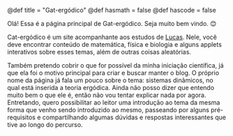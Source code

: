 @def title = "Gat-ergódico"
@def hasmath = false
@def hascode = false
<!-- Note: by default hasmath == true and hascode == false. You can change this in
the config file by setting hasmath = false for instance and just setting it to true
where appropriate -->

Olá! Essa é a página principal de Gat-ergódico. Seja muito bem vindo. 😊

Cat-ergódico é um site acompanhante aos estudos de [Lucas](/sobre). Nele, você deve encontrar conteúdo de matemática, física e biologia e alguns applets interativos sobre esses temas, além de outras coisas aleatórias.

Também pretendo cobrir o que for possível da minha iniciação científica, já que ela foi o motivo principal para criar e buscar manter o blog. O próprio nome da página já fala um pouco sobre o tema: sistemas dinâmicos, no qual está inserida a teoria ergódica. Ainda não posso dizer que entendo muito bem o que ele é, então não vou tentar explicar nada por agora. Entretando, quero possibilitar ao leitor uma introdução ao tema da mesma forma que venho sendo introduzido ao mesmo, passeando por alguns pré-requisitos e compartilhando algumas dúvidas e respostas interessantes que tive ao longo do percurso. 

